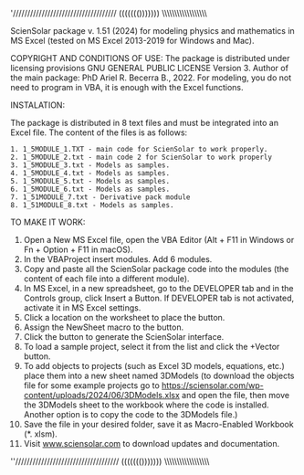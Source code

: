 '////////////////////////////////////  ((((((()))))))  \\\\\\\\\\\\\\\\\\\\\\\\\\\\\\\\\\\\

ScienSolar package v. 1.51 (2024) for modeling physics and mathematics in MS Excel (tested on MS Excel 2013-2019 for Windows and Mac).

COPYRIGHT AND CONDITIONS OF USE: 
The package is distributed under licensing provisions GNU GENERAL PUBLIC LICENSE Version 3. Author of the main package: PhD Ariel R. Becerra B., 2022.
For modeling, you do not need to program in VBA, it is enough with the Excel functions.

INSTALATION:

The package is distributed in 8 text files and must be integrated into an Excel file. The content of the files is as follows:


	1. 1_5MODULE_1.TXT - main code for ScienSolar to work properly.
	2. 1_5MODULE_2.txt - main code 2 for ScienSolar to work properly
	3. 1_5MODULE_3.txt - Models as samples. 
	4. 1_5MODULE_4.txt - Models as samples. 
	5. 1_5MODULE_5.txt - Models as samples. 
	6. 1_5MODULE_6.txt - Models as samples. 
 	7. 1_51MODULE_7.txt - Derivative pack module
	8. 1_51MODULE_8.txt - Models as samples.
	
 TO MAKE IT WORK:
 1. Open a New MS Excel file, open the VBA Editor (Alt + F11 in Windows or Fn + Option + F11 in macOS).
 2. In the VBAProject insert modules. Add 6 modules.
 3. Copy and paste all the ScienSolar package code into the modules (the content of each file into a different module).
 4. In MS Excel, in a new spreadsheet, go to the DEVELOPER tab and in the Controls group, click Insert a Button. If DEVELOPER tab is not activated, activate it in MS Excel settings.
 5. Click a location on the worksheet to place the button.
 6. Assign the NewSheet macro to the button.
 7. Click the button to generate the ScienSolar interface.
 8. To load a sample project, select it from the list and click the +Vector button.
 9. To add objects to projects (such as Excel 3D models, equations, etc.) place them into a new sheet named 3DModels
     (to download the objects file for some example projects go to https://sciensolar.com/wp-content/uploads/2024/06/3DModels.xlsx and
    open the file, then move the 3DModels sheet to the workbook where the code is installed. Another option is to copy the code to the 3DModels file.)
 10. Save the file in your desired folder, save it as Macro-Enabled Workbook (*. xlsm).
 11. Visit www.sciensolar.com to download updates and documentation.

''////////////////////////////////////  ((((((()))))))  \\\\\\\\\\\\\\\\\\\\\\\\\\\\\\\\\\\\
